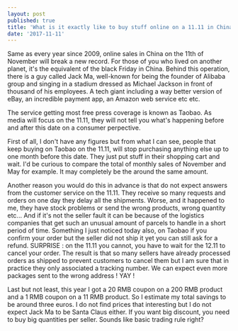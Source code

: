 ```yaml
---
layout: post
published: true
title: 'What is it exactly like to buy stuff online on a 11.11 in China? '
date: '2017-11-11'
---
```

Same as every year since 2009, online sales in China on the 11th of November will break a new record. For those of you who lived on another planet, it's the equivalent of the black Friday in China. Behind this operation, there is a guy called Jack Ma, well-known for being the founder of Alibaba group and singing in a stadium dressed as Michael Jackson in front of thousand of his employees. A tech giant including a way better version of eBay, an incredible payment app, an Amazon web service etc etc.

The service getting most free press coverage is known as Taobao. As media will focus on the 11.11, they will not tell you what's happening before and after this date on a consumer perpective. 

First of all, I don't have any figures but from what I can see, people that keep buying on Taobao on the 11.11, will stop purchasing anything else up to one month before this date. They just put stuff in their shopping cart and wait. I'd be curious to compare the total of monthly sales of November and May for example. It may completely be the around the same amount. 

Another reason you would do this in advance is that do not expect answers from the customer service on the 11.11. They receive so many requests and orders on one day they delay all the shipments. Worse, and it happened to me, they have stock problems or send the wrong products, wrong quantity etc... And if it's not the seller fault it can be because of the logistics companies that get such an unusual amount of parcels to handle in a short period of time. Something I just noticed today also, on Taobao if you confirm your order but the seller did not ship it yet you can still ask for a refund. SURPRISE : on the 11.11 you cannot, you have to wait for the 12.11 to cancel your order. The result is that so many sellers have already processed orders as shipped to prevent customers to cancel them but I am sure that in practice they only associated a tracking number. We can expect even more packages sent to the wrong address ! YAY !

Last but not least, this year I got a 20 RMB coupon on a 200 RMB product and a 1 RMB coupon on a 11 RMB product. So I estimate my total savings to be around three euros. I do not find prices that interesting but I do not expect Jack Ma to be Santa Claus either.
If you want big discount, you need to buy big quantities per seller. Sounds like basic trading rule right?

